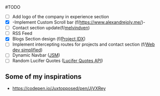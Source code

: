 #TODO

- [ ] Add logo of the company in experience section
- [x] -Implement Custom Scroll bar (f/https://www.alexandrejoly.me/)-
- [ ] Contact section update(f/[melvindven](https://melvinvdven.nl/))
- [ ] RSS Feed
- [x] Blogs Section design (f/[Project IDX](https://idx.dev/blog))
- [ ] Implement intercepting routes for projects and contact section (f/[Web dev simplified](https://youtu.be/zDZBKEvU8b0?si=F0o4INbsmc4gpNkm))
- [ ] Dynamic Navbar ([JSM](https://github.com/adrianhajdin/portfolio/blob/main/components/ui/FloatingNavbar.tsx#L12))
- [ ] Random Lucifer Quotes ([Lucifer Quotes API](https://lucifer-quotes.vercel.app/))

## Some of my inspirations

- https://codepen.io/Juxtopposed/pen/JjVXRey

